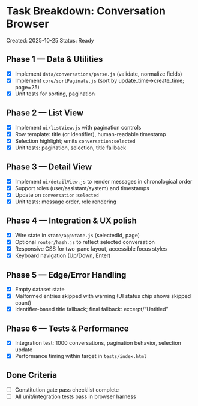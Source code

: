 # Task Breakdown: Conversation Browser

Created: 2025-10-25
Status: Ready

## Phase 1 — Data & Utilities
- [x] Implement `data/conversations/parse.js` (validate, normalize fields)
- [x] Implement `core/sortPaginate.js` (sort by update_time→create_time; page=25)
- [x] Unit tests for sorting, pagination

## Phase 2 — List View
- [x] Implement `ui/listView.js` with pagination controls
- [x] Row template: title (or identifier), human-readable timestamp
- [x] Selection highlight; emits `conversation:selected`
- [x] Unit tests: pagination, selection, title fallback

## Phase 3 — Detail View
- [x] Implement `ui/detailView.js` to render messages in chronological order
- [x] Support roles (user/assistant/system) and timestamps
- [x] Update on `conversation:selected`
- [x] Unit tests: message order, role rendering

## Phase 4 — Integration & UX polish
- [x] Wire state in `state/appState.js` (selectedId, page)
- [x] Optional `router/hash.js` to reflect selected conversation
- [x] Responsive CSS for two-pane layout, accessible focus styles
- [x] Keyboard navigation (Up/Down, Enter)

## Phase 5 — Edge/Error Handling
- [x] Empty dataset state
- [x] Malformed entries skipped with warning (UI status chip shows skipped count)
- [x] Identifier-based title fallback; final fallback: excerpt/“Untitled”

## Phase 6 — Tests & Performance
- [x] Integration test: 1000 conversations, pagination behavior, selection update
- [x] Performance timing within target in `tests/index.html`

## Done Criteria
- [ ] Constitution gate pass checklist complete
- [ ] All unit/integration tests pass in browser harness
